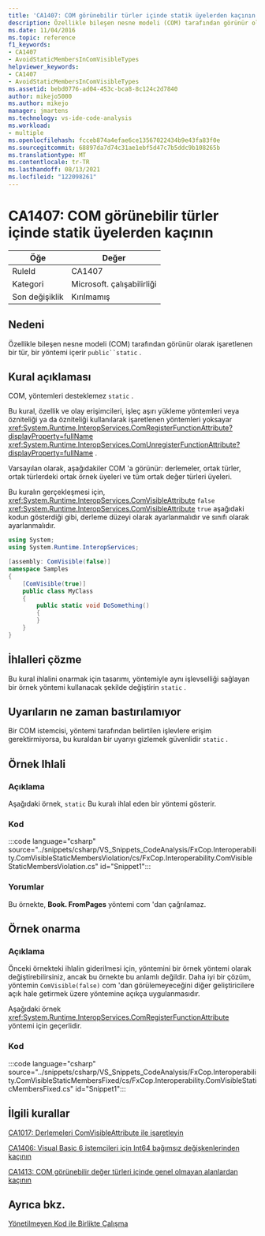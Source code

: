 ```yaml
---
title: 'CA1407: COM görünebilir türler içinde statik üyelerden kaçının'
description: Özellikle bileşen nesne modeli (COM) tarafından görünür olarak işaretlenen bir tür ortak bir statik yöntem içerir.
ms.date: 11/04/2016
ms.topic: reference
f1_keywords:
- CA1407
- AvoidStaticMembersInComVisibleTypes
helpviewer_keywords:
- CA1407
- AvoidStaticMembersInComVisibleTypes
ms.assetid: bebd0776-ad04-453c-bca8-8c124c2d7840
author: mikejo5000
ms.author: mikejo
manager: jmartens
ms.technology: vs-ide-code-analysis
ms.workload:
- multiple
ms.openlocfilehash: fcceb874a4efae6ce13567022434b9e43fa83f0e
ms.sourcegitcommit: 68897da7d74c31ae1ebf5d47c7b5ddc9b108265b
ms.translationtype: MT
ms.contentlocale: tr-TR
ms.lasthandoff: 08/13/2021
ms.locfileid: "122098261"
---
```

# <a name="ca1407-avoid-static-members-in-com-visible-types"></a>CA1407: COM görünebilir türler içinde statik üyelerden kaçının

|Öğe|Değer|
|-|-|
|RuleId|CA1407|
|Kategori|Microsoft. çalışabilirliği|
|Son değişiklik|Kırılmamış|

## <a name="cause"></a>Nedeni
Özellikle bileşen nesne modeli (COM) tarafından görünür olarak işaretlenen bir tür, bir yöntemi içerir `public``static` .

## <a name="rule-description"></a>Kural açıklaması
COM, yöntemleri desteklemez `static` .

Bu kural, özellik ve olay erişimcileri, işleç aşırı yükleme yöntemleri veya özniteliği ya da özniteliği kullanılarak işaretlenen yöntemleri yoksayar <xref:System.Runtime.InteropServices.ComRegisterFunctionAttribute?displayProperty=fullName> <xref:System.Runtime.InteropServices.ComUnregisterFunctionAttribute?displayProperty=fullName> .

Varsayılan olarak, aşağıdakiler COM 'a görünür: derlemeler, ortak türler, ortak türlerdeki ortak örnek üyeleri ve tüm ortak değer türleri üyeleri.

Bu kuralın gerçekleşmesi için, <xref:System.Runtime.InteropServices.ComVisibleAttribute> `false` <xref:System.Runtime.InteropServices.ComVisibleAttribute> `true` aşağıdaki kodun gösterdiği gibi, derleme düzeyi olarak ayarlanmalıdır ve sınıfı olarak ayarlanmalıdır.

```csharp
using System;
using System.Runtime.InteropServices;

[assembly: ComVisible(false)]
namespace Samples
{
    [ComVisible(true)]
    public class MyClass
    {
        public static void DoSomething()
        {
        }
    }
}
```

## <a name="how-to-fix-violations"></a>İhlalleri çözme
Bu kural ihlalini onarmak için tasarımı, yöntemiyle aynı işlevselliği sağlayan bir örnek yöntemi kullanacak şekilde değiştirin `static` .

## <a name="when-to-suppress-warnings"></a>Uyarıların ne zaman bastırılamıyor
Bir COM istemcisi, yöntemi tarafından belirtilen işlevlere erişim gerektirmiyorsa, bu kuraldan bir uyarıyı gizlemek güvenlidir `static` .

## <a name="example-violation"></a>Örnek Ihlali

### <a name="description"></a>Açıklama
Aşağıdaki örnek, `static` Bu kuralı ihlal eden bir yöntemi gösterir.

### <a name="code"></a>Kod
:::code language="csharp" source="../snippets/csharp/VS_Snippets_CodeAnalysis/FxCop.Interoperability.ComVisibleStaticMembersViolation/cs/FxCop.Interoperability.ComVisibleStaticMembersViolation.cs" id="Snippet1":::

### <a name="comments"></a>Yorumlar
Bu örnekte, **Book. FromPages** yöntemi com 'dan çağrılamaz.

## <a name="example-fix"></a>Örnek onarma

### <a name="description"></a>Açıklama
Önceki örnekteki ihlalin giderilmesi için, yöntemini bir örnek yöntemi olarak değiştirebilirsiniz, ancak bu örnekte bu anlamlı değildir. Daha iyi bir çözüm, yöntemin `ComVisible(false)` com 'dan görülemeyeceğini diğer geliştiricilere açık hale getirmek üzere yöntemine açıkça uygulanmasıdır.

Aşağıdaki örnek <xref:System.Runtime.InteropServices.ComRegisterFunctionAttribute> yöntemi için geçerlidir.

### <a name="code"></a>Kod
:::code language="csharp" source="../snippets/csharp/VS_Snippets_CodeAnalysis/FxCop.Interoperability.ComVisibleStaticMembersFixed/cs/FxCop.Interoperability.ComVisibleStaticMembersFixed.cs" id="Snippet1":::

## <a name="related-rules"></a>İlgili kurallar
[CA1017: Derlemeleri ComVisibleAttribute ile işaretleyin](/dotnet/fundamentals/code-analysis/quality-rules/ca1017)

[CA1406: Visual Basic 6 istemcileri için Int64 bağımsız değişkenlerinden kaçının](../code-quality/ca1406.md)

[CA1413: COM görünebilir değer türleri içinde genel olmayan alanlardan kaçının](../code-quality/ca1413.md)

## <a name="see-also"></a>Ayrıca bkz.
[Yönetilmeyen Kod ile Birlikte Çalışma](/dotnet/framework/interop/index)
